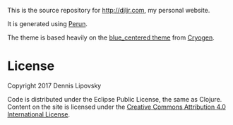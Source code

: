 This is the source repository for http://djljr.com, my personal website.

It is generated using [Perun](perun.io).

The theme is based heavily on the [blue_centered theme](https://github.com/cryogen-project/cryogen/tree/master/src/leiningen/new/cryogen/themes/blue_centered) from [Cryogen](http://cryogenweb.org/http://cryogenweb.org/).

# License

Copyright 2017 Dennis Lipovsky

Code is distributed under the Eclipse Public License, the same as Clojure. Content on the site is licensed under the [Creative Commons Attribution 4.0 International License](https://creativecommons.org/licenses/by/4.0/).
